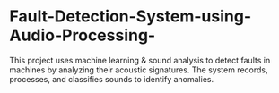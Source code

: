 # Fault-Detection-System-using-Audio-Processing-
This project uses machine learning &amp; sound analysis to detect faults in machines by analyzing their acoustic signatures. The system records, processes, and classifies sounds to identify anomalies.
